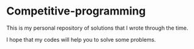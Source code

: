 # Competitive-programming

This is my personal repository of solutions that I wrote through the time.

I hope that my codes will help you to solve some problems.
